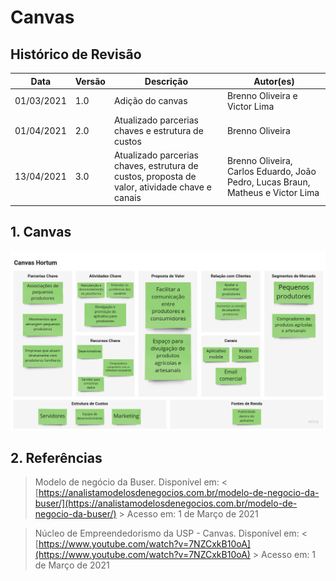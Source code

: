 # Canvas

## Histórico de Revisão

Data|Versão|Descrição| Autor(es)
--|--|--|--
01/03/2021|1.0|Adição do canvas|Brenno Oliveira e Victor Lima
01/04/2021|2.0|Atualizado parcerias chaves e estrutura de custos|Brenno Oliveira
13/04/2021|3.0|Atualizado parcerias chaves, estrutura de custos, proposta de valor, atividade chave e canais | Brenno Oliveira, Carlos Eduardo, João Pedro, Lucas Braun, Matheus e Victor Lima

## 1. Canvas
![Canvas](./img/Canvas.png)

##  2. Referências
> Modelo de negócio da Buser. Disponível em: < [https://analistamodelosdenegocios.com.br/modelo-de-negocio-da-buser/](https://analistamodelosdenegocios.com.br/modelo-de-negocio-da-buser/) > Acesso em: 1 de Março de 2021

>  Núcleo de Empreendedorismo da USP - Canvas. Disponível em: < [https://www.youtube.com/watch?v=7NZCxkB10oA](https://www.youtube.com/watch?v=7NZCxkB10oA) > Acesso em: 1 de Março de 2021
